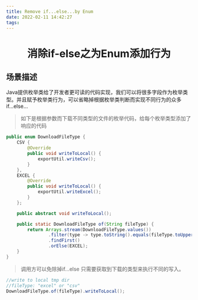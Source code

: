 ```yaml
---
title: Remove if...else...by Enum
date: 2022-02-11 14:42:27
tags: 
---
```


# <center> 消除if-else之为Enum添加行为 </center>

## 场景描述

Java提供枚举类给了开发者更可读的代码实现，我们可以将很多字段作为枚举类型。并且赋予枚举类行为，可以省略掉根据枚举类判断而实现不同行为的众多if...else...

> 如下是根据参数而下载不同类型的文件的枚举代码，给每个枚举类型添加了响应的代码

```java
public enum DownloadFileType {
    CSV {
        @Override
        public void writeToLocal() {
            exportUtil.writeCsv();
        }
    },
    EXCEL {
        @Override
        public void writeToLocal() {
            exportUtil.writeExcel();
        }
    };

    public abstract void writeToLocal();

    public static DownloadFileType of(String fileType) {
        return Arrays.stream(DownloadFileType.values())
                .filter(type -> type.toString().equals(fileType.toUpperCase(Locale.ROOT)))
                .findFirst()
                .orElse(EXCEL);
    }
}
```

> 调用方可以免除掉if...else  只需要获取到下载的类型来执行不同的写入。

```java
//write to local tmp dir
//fileType: "excel" or "csv"
DownloadFileType.of(fileType).writeToLocal();
    
```

